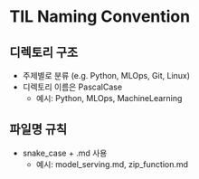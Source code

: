 # TIL Naming Convention

## 디렉토리 구조
- 주제별로 분류 (e.g. Python, MLOps, Git, Linux)
- 디렉토리 이름은 PascalCase
  - 예시: Python, MLOps, MachineLearning

## 파일명 규칙
- snake_case + .md 사용
  - 예시: model_serving.md, zip_function.md